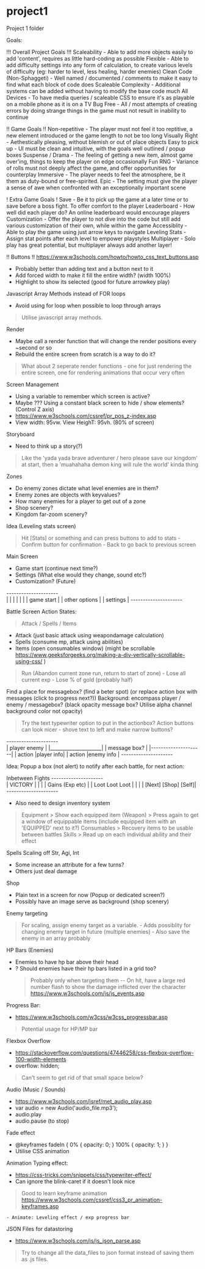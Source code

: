 # project1
Project 1 folder

Goals:

!!! Overall Project Goals !!!
Scaleability - Able to add more objects easily to add 'content', requires as little hard-coding as possible
Flexible - Able to add difficulty settings into any form of calculation, to create various levels of difficulty (eg: harder to level, less healing, harder enemies)
Clean Code (Non-Sphaggeti) - Well named / documented / comments to make it easy to find what each block of code does 
Scaleable Complexity - Additional systems can be added without having to modify the base code much
All Devices - To have media queries / scaleable CSS to ensure it's as playable on a mobile phone as it is on a TV
Bug Free - All / most attempts of creating errors by doing strange things in the game must not result in inability to continue


!! Game Goals !!
Non-repetitive - The player must not feel it too reptitive, a new element introduced or the game length to not be too long
Visually Right - Aethestically pleasing, without blemish or out of place objects
Easy to pick up - UI must be clean and intuitive, with the goals well outlined / popup boxes
Suspense / Drama - The feeling of getting a new item, almost game over'ing, things to keep the player on edge occasionally
Fun RNG - Variance of rolls must not deeply affect the game, and offer opportunities for counterplay
Immersive - The player needs to feel the atmosphere, be it them as duty-bound or free-spirited.
Epic - The setting must give the player a sense of awe when confronted with an exceptionally important scene


! Extra Game Goals !
Save - Be it to pick up the game at a later time or to save before a boss fight. To offer comfort to the player
Leaderboard - How well did each player do? An online leaderboard would encourage players
Customization - Offer the player to not dive into the code but still add various customization of their own, while within the game
Accessiblity - Able to play the game using just arrow keys to navigate
Leveling Stats - Assign stat points after each level to empower playstyles
Multiplayer - Solo play has great potential, but multiplayer always add another layer!



!! Buttons !!
https://www.w3schools.com/howto/howto_css_text_buttons.asp
- Probably better than adding text and a button next to it
- Add forced width to make it fill the entire width? (width 100%)
- Highlight to show its selected (good for future arrowkey play)


Javascript Array Methods instead of FOR loops
- Avoid using for loop when possible to loop through arrays
> Utilise javascript array methods.


Render
- Maybe call a render function that will change the render positions every ~second or so
- Rebuild the entire screen from scratch is a way to do it?
> What about 2 seperate render functions - one for just rendering the entire screen, one for rendering animations that occur very often


Screen Management
- Using a variable to remember which screen is active?
- Maybe ??? Using a constant black screen to hide / show elements? (Control Z axis)
- https://www.w3schools.com/cssref/pr_pos_z-index.asp
- View width: 95vw. View HeighT: 95vh. (80% of screen)


Storyboard
- Need to think up a story(?)
> Like the 'yada yada brave adventurer / hero please save our kingdom' at start, then a 'muahahaha demon king will rule the world' kinda thing

Zones
- Do enemy zones dictate what level enemies are in them?
- Enemy zones are objects with keyvalues?
- How many enemies for a player to get out of a zone
- Shop scenery?
- Kingdom far-zoom scenery?



Idea (Leveling stats screen)
> Hit [Stats] or something and can press buttons to add to stats
    - Confirm button for confirmation
    - Back to go back to previous screen



Main Screen
- Game start (continue next time?)
- Settings (What else would they change, sound etc?)
- Customization? (Future)

*---------------------*         
|                     |
|                     |
|                     |
|    game start       |
|    other options    |
|    settings         |
*---------------------*


Battle Screen
Action States: 
> Attack / Spells / Items
- Attack (just basic attack using weapondamage calculation)
- Spells (consume mp, attack using abilities)
- Items (open consumables window) (might be scrollable https://www.geeksforgeeks.org/making-a-div-vertically-scrollable-using-css/ )
> Run (Abandon current zone run, return to start of zone)
    - Lose all current exp
    - Lose % of gold (probably half)

Find a place for messagebox? (find a beter spot) (or replace action box with messages (click to progress next?))
Background: encompass player / enemy / messagebox? (black opacity message box? Utilise alpha channel background color not opacity)

> Try the text typewriter option to put in the actionbox?
> Action buttons can look nicer - shove text to left and make narrow buttons?

*---------------------*         
| player        enemy |
|_____________________|
|  message box?       |
|---------------------|
| action  |player info|
| action  |enemy info |
*---------------------*



Idea: Popup a box (not alert) to notify after each battle, for next action:

Inbetween Fights
*---------------------*         
|       VICTORY       |
|                     |
|   Gains (Exp etc)   |
|   Loot Loot Loot    |
|                     |
| [Next] [Shop] [Self]|
*---------------------*
- Also need to design inventory system
> Equipment
    > Show each equipped item (Weapon) > Press again to get a window of equippable items (include equipped item with an 'EQUIPPED' next to it?)
> Consumables
    > Recovery items to be usable between battles
> Skills
    > Read up on each individual ability and their effect


Spells
Scaling off Str, Agi, Int
- Some increase an attribute for a few turns?
- Others just deal damage


Shop
- Plain text in a screen for now (Popup or dedicated screen?)
- Possibly have an image serve as background (shop scenery)


Enemy targeting
> For scaling, assign enemy target as a variable.
    - Adds possiblity for changing enemy target in future (multiple enemies)
    - Also save the enemy in an array probably

HP Bars (Enemies)
- Enemies to have hp bar above their head
- ? Should enemies have their hp bars listed in a grid too?
    > Probably only when targeting them
-- On hit, have a large red number flash to show the damage inflicted over the character
https://www.w3schools.com/js/js_events.asp

Progress Bar:
- https://www.w3schools.com/w3css/w3css_progressbar.asp
> Potential usage for HP/MP bar


Flexbox Overflow
- https://stackoverflow.com/questions/47446258/css-flexbox-overflow-100-width-elements
- overflow: hidden;
> Can't seem to get rid of that small space below?


Audio (Music / Sounds)
- https://www.w3schools.com/jsref/met_audio_play.asp
- var audio = new Audio('audio_file.mp3');
- audio.play
- audio.pause (to stop)


Fade effect
- @keyframes fadeIn {
  0% { opacity: 0; }
  100% { opacity: 1; }
}
- Utilise CSS animation


Animation Typing effect:
- https://css-tricks.com/snippets/css/typewriter-effect/
- Can ignore the blink-caret if it doesn't look nice
> Good to learn keyframe animation
> https://www.w3schools.com/cssref/css3_pr_animation-keyframes.asp

    - Animate: Leveling effect / exp progress bar

JSON Files for datastoring
- https://www.w3schools.com/js/js_json_parse.asp
> Try to change all the data_files to json format instead of saving them as .js files.